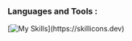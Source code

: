<!--
[![Contribution Stats](https://github-contribution-stats.vercel.app/api/?username=mprcode)](https://github.com/mprcode/github-contribution-stats/)
<a href="https://github.com/siddique-azhann/github-readme-stats"><img height="300px" width="400px" src="https://github-readme-stats.vercel.app/api?username=mprcode&theme=gotham&count_private=true&show_icons=true&hide_border=true"></a>
-->




### Languages and Tools :

[![My Skills](https://skillicons.dev/icons?i=react,js,html,css,nodejs,express,tailwind,mongodb,mysql,aws,git,)](https://skillicons.dev)


<!--
**MPRCode/MPRCode** is a ✨ _special_ ✨ repository because its `README.md` (this file) appears on your GitHub profile.

Here are some ideas to get you started:

- 🔭 I’m currently working on ...
- 🌱 I’m currently learning ...
- 👯 I’m looking to collaborate on ...
- 🤔 I’m looking for help with ...
- 💬 Ask me about ...
- 📫 How to reach me: ...
- 😄 Pronouns: ...
- ⚡ Fun fact: ...
-->
